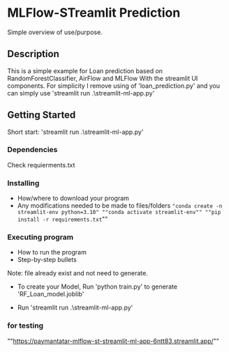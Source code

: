 # MLFlow-STreamlit Prediction

Simple overview of use/purpose.

## Description

This is a simple example for Loan prediction based on RandomForestClassifier, AirFlow and MLFlow With the streamlit UI components.
For simplicity I remove using of 'loan_prediction.py' and you can simply use 'streamlit run .\streamlit-ml-app.py'

## Getting Started

Short start: 'streamlit run .\streamlit-ml-app.py'

### Dependencies

Check requierments.txt

### Installing

* How/where to download your program
* Any modifications needed to be made to files/folders
`"conda create -n streamlit-env python=3.10"
""conda activate streamlit-env""
""pip install -r requirements.txt`""

### Executing program

* How to run the program
* Step-by-step bullets

Note: file already exist and not need to generate.

* To create your Model,  Run 'python train.py'  to generate 'RF_Loan_model.joblib'

* Run 'streamlit run .\streamlit-ml-app.py'

### for testing

""<https://paymantatar-mlflow-st-streamlit-ml-app-6ntt83.streamlit.app/>""
